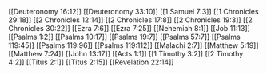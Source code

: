 [[Deuteronomy 16:12]]
[[Deuteronomy 33:10]]
[[1 Samuel 7:3]]
[[1 Chronicles 29:18]]
[[2 Chronicles 12:14]]
[[2 Chronicles 17:8]]
[[2 Chronicles 19:3]]
[[2 Chronicles 30:22]]
[[Ezra 7:6]]
[[Ezra 7:25]]
[[Nehemiah 8:1]]
[[Job 11:13]]
[[Psalms 1:2]]
[[Psalms 10:17]]
[[Psalms 19:7]]
[[Psalms 57:7]]
[[Psalms 119:45]]
[[Psalms 119:96]]
[[Psalms 119:112]]
[[Malachi 2:7]]
[[Matthew 5:19]]
[[Matthew 7:24]]
[[John 13:17]]
[[Acts 1:1]]
[[1 Timothy 3:2]]
[[2 Timothy 4:2]]
[[Titus 2:1]]
[[Titus 2:15]]
[[Revelation 22:14]]
